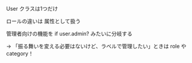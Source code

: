 User クラスは1つだけ

ロールの違いは 属性として扱う

管理者向けの機能を if user.admin? みたいに分岐する

→ 「振る舞いを変える必要はないけど、ラベルで管理したい」ときは role や category！
